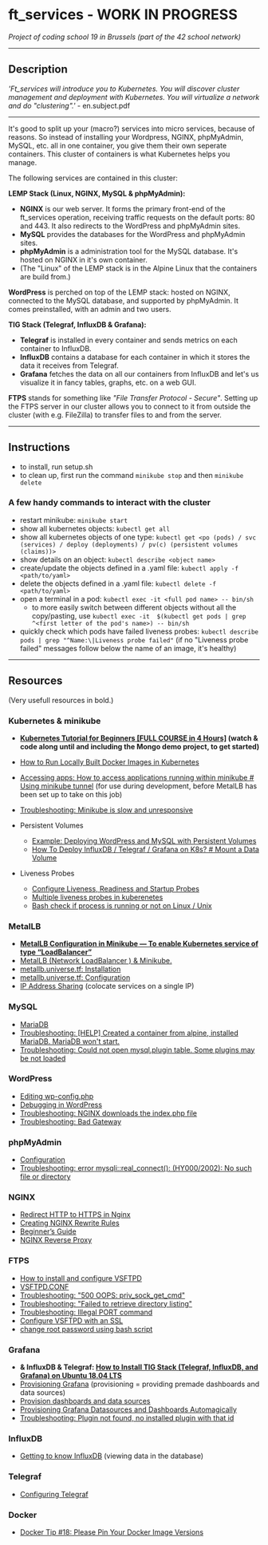 # ft_services - WORK IN PROGRESS
_Project of coding school 19 in Brussels (part of the 42 school network)_

---

## Description

*'Ft_services will introduce you to Kubernetes. You will discover cluster management and deployment with Kubernetes. You will virtualize a network and do "clustering".'* - en.subject.pdf

---

It's good to split up your (macro?) services into micro services, because of reasons. So instead of installing your Wordpress, NGINX, phpMyAdmin, MySQL, etc. all in one container, you give them their own seperate containers. This cluster of containers is what Kubernetes helps you manage. 

The following services are contained in this cluster:

**LEMP Stack (Linux, NGINX, MySQL & phpMyAdmin):**
- **NGINX** is our web server. It forms the primary front-end of the ft_services operation, receiving traffic requests on the default ports: 80 and 443. It also redirects to the WordPress and phpMyAdmin sites.
- **MySQL** provides the databases for the WordPress and phpMyAdmin sites.
- **phpMyAdmin** is a administration tool for the MySQL database. It's hosted on NGINX in it's own container.
- (The "Linux" of the LEMP stack is in the Alpine Linux that the containers are build from.)

**WordPress** is perched on top of the LEMP stack: hosted on NGINX, connected to the MySQL database, and supported by phpMyAdmin. It comes preinstalled, with an admin and two users.

**TIG Stack (Telegraf, InfluxDB & Grafana):**
- **Telegraf** is installed in every container and sends metrics on each container to InfluxDB.
- **InfluxDB** contains a database for each container in which it stores the data it receives from Telegraf.
- **Grafana** fetches the data on all our containers from InfluxDB and let's us visualize it in fancy tables, graphs, etc. on a web GUI. 

**FTPS** stands for something like *"File Transfer Protocol - Secure"*. Setting up the FTPS server in our cluster allows you to connect to it from outside the cluster (with e.g. FileZilla) to transfer files to and from the server.

---

## Instructions
- to install, run setup.sh
- to clean up, first run the command `minikube stop` and then `minikube delete`

### A few handy commands to interact with the cluster
- restart minikube: `minikube start`
- show all kubernetes objects: `kubectl get all`
- show all kubernetes objects of one type: `kubectl get <po (pods) / svc (services) / deploy (deployments) / pv(c) (persistent volumes (claims))>`
- show details on an object: `kubectl describe <object name>`
- create/update the objects defined in a .yaml file: `kubectl apply -f <path/to/yaml>`
- delete the objects defined in a .yaml file: `kubectl delete -f <path/to/yaml>`
- open a terminal in a pod: `kubectl exec -it <full pod name> -- bin/sh`
	- to more easily switch between different objects without all the copy/pasting, use `kubectl exec -it  $(kubectl get pods | grep ^<first letter of the pod's name>) -- bin/sh`
- quickly check which pods have failed liveness probes: `kubectl describe pods | grep "^Name:\|Liveness probe failed"` (if no "Liveness probe failed" messages follow below the name of an image, it's healthy)

---

## Resources

(Very usefull resources in bold.)

### Kubernetes & minikube
- **[Kubernetes Tutorial for Beginners [FULL COURSE in 4 Hours]](https://www.youtube.com/watch?v=X48VuDVv0do) (watch & code along until and including the Mongo demo project, to get started)**
- [How to Run Locally Built Docker Images in Kubernetes](https://medium.com/swlh/how-to-run-locally-built-docker-images-in-kubernetes-b28fbc32cc1d)
- [Accessing apps: How to access applications running within minikube # Using minikube tunnel](https://minikube.sigs.k8s.io/docs/handbook/accessing/#using-minikube-tunnel) (for use during development, before MetalLB has been set up to take on this job)
- [Troubleshooting: Minikube is slow and unresponsive](https://stackoverflow.com/questions/56327843/minikube-is-slow-and-unresponsive)

- Persistent Volumes
	- [Example: Deploying WordPress and MySQL with Persistent Volumes](https://kubernetes.io/docs/tutorials/stateful-application/mysql-wordpress-persistent-volume/)
	- [How To Deploy InfluxDB / Telegraf / Grafana on K8s? # Mount a Data Volume](https://octoperf.com/blog/2019/09/19/kraken-kubernetes-influxdb-grafana-telegraf/#mount-a-data-volume)

- Liveness Probes
	- [Configure Liveness, Readiness and Startup Probes](https://kubernetes.io/docs/tasks/configure-pod-container/configure-liveness-readiness-startup-probes/)
	- [Multiple liveness probes in kuberenetes](https://stackoverflow.com/questions/49172671/multiple-liveness-probes-in-kuberenetes)
	- [Bash check if process is running or not on Linux / Unix](https://www.cyberciti.biz/faq/bash-check-if-process-is-running-or-notonlinuxunix/)

### MetalLB
- **[MetalLB Configuration in Minikube — To enable Kubernetes service of type “LoadBalancer”](https://medium.com/faun/metallb-configuration-in-minikube-to-enable-kubernetes-service-of-type-loadbalancer-9559739787df)**
- [MetalLB (Network LoadBalancer ) & Minikube.](https://medium.com/@shoaib_masood/metallb-network-loadbalancer-minikube-335d846dfdbe)
- [metallb.universe.tf: Installation](https://metallb.universe.tf/installation/)
- [metallb.universe.tf: Configuration](https://metallb.universe.tf/configuration/)
- [IP Address Sharing](https://metallb.universe.tf/usage/#ip-address-sharing) (colocate services on a single IP)

### MySQL
- [MariaDB](https://wiki.alpinelinux.org/wiki/MariaDB)
- [Troubleshooting: [HELP] Created a container from alpine, installed MariaDB. MariaDB won't start.](https://www.reddit.com/r/docker/comments/3ucc8y/help_created_a_container_from_alpine_installed/)
- [Troubleshooting: Could not open mysql.plugin table. Some plugins may be not loaded](https://stackoverflow.com/questions/34198735/could-not-open-mysql-plugin-table-some-plugins-may-be-not-loaded)

### WordPress
- [Editing wp-config.php](https://wordpress.org/support/article/editing-wp-config-php/#set-database-host)
- [Debugging in WordPress](https://wordpress.org/support/article/debugging-in-wordpress/)
- [Troubleshooting: NGINX downloads the index.php file](https://stackoverflow.com/questions/25591040/nginx-serves-php-files-as-downloads-instead-of-executing-them)
- [Troubleshooting: Bad Gateway](https://medium.com/@armno/til-fixing-http-502-bad-gateway-error-nginx-wordpress-a591be919adf)

### phpMyAdmin
- [Configuration](https://docs.phpmyadmin.net/en/latest/config.html)
- [Troubleshooting: error mysqli::real_connect(): (HY000/2002): No such file or directory](https://stackoverflow.com/questions/29928109/getting-error-mysqlireal-connect-hy000-2002-no-such-file-or-directory-wh)

### NGINX
- [Redirect HTTP to HTTPS in Nginx](https://linuxize.com/post/redirect-http-to-https-in-nginx/#:~:text=The%20preferred%20method%20to%20redirect,unpredictable%20behavior%20of%20the%20server.)
- [Creating NGINX Rewrite Rules](https://www.nginx.com/blog/creating-nginx-rewrite-rules/)
- [Beginner’s Guide](http://nginx.org/en/docs/beginners_guide.html)
- [NGINX Reverse Proxy](https://docs.nginx.com/nginx/admin-guide/web-server/reverse-proxy/)

### FTPS
- [How to install and configure VSFTPD](https://www.howtoforge.com/tutorial/how-to-install-and-configure-vsftpd/)
- [VSFTPD.CONF](http://vsftpd.beasts.org/vsftpd_conf.html)
- [Troubleshooting: "500 OOPS: priv_sock_get_cmd"](https://www.liquidweb.com/kb/error-500-oops-priv_sock_get_cmd-on-fedora-20-solved/)
- [Troubleshooting: "Failed to retrieve directory listing"](https://serverfault.com/questions/555541/failed-to-retrieve-directory-listing-in-filezilla-connecting-to-vsftpd)
- [Troubleshooting: Illegal PORT command](https://askubuntu.com/questions/358603/vsftpd-illegal-port-command)
- [Configure VSFTPD with an SSL](https://www.liquidweb.com/kb/configure-vsftpd-ssl/)
- [change root password using bash script](https://stackoverflow.com/questions/52211476/change-root-password-using-bash-script)

### Grafana
- **& InfluxDB & Telegraf: [How to Install TIG Stack (Telegraf, InfluxDB, and Grafana) on Ubuntu 18.04 LTS](https://www.howtoforge.com/tutorial/how-to-install-tig-stack-telegraf-influxdb-and-grafana-on-ubuntu-1804/)**
- [Provisioning Grafana](https://grafana.com/docs/grafana/latest/administration/provisioning/) (provisioning = providing premade dashboards and data sources)
- [Provision dashboards and data sources](https://grafana.com/tutorials/provision-dashboards-and-data-sources/#1)
- [Provisioning Grafana Datasources and Dashboards Automagically](https://blog.56k.cloud/provisioning-grafana-datasources-and-dashboards-automagically/)
- [Troubleshooting: Plugin not found, no installed plugin with that id](https://community.grafana.com/t/plugin-not-found-no-installed-plugin-with-that-id/26646)

### InfluxDB
- [Getting to know InfluxDB](https://oznetnerd.com/2017/06/11/getting-know-influxdb/) (viewing data in the database)

### Telegraf
- [Configuring Telegraf](https://docs.influxdata.com/telegraf/v1.17/administration/configuration/)

### Docker
- [Docker Tip #18: Please Pin Your Docker Image Versions](https://nickjanetakis.com/blog/docker-tip-18-please-pin-your-docker-image-versions)
